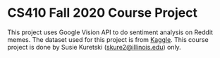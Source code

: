 # CS410 Fall 2020 Course Project

This project uses Google Vision API to do sentiment analysis on Reddit memes. The dataset used for this project is from 
[Kaggle](https://www.kaggle.com/sayangoswami/reddit-memes-dataset). This course project is done by Susie Kuretski (skure2@illinois.edu) only.



